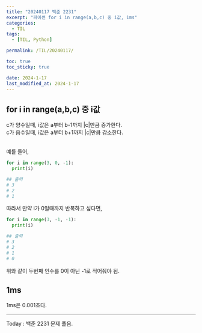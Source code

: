 ```yaml
---
title: "20240117 백준 2231"
excerpt: "파이썬 for i in range(a,b,c) 중 i값, 1ms"
categories:
  - TIL
tags:
  - [TIL, Python]

permalink: /TIL/20240117/

toc: true
toc_sticky: true

date: 2024-1-17
last_modified_at: 2024-1-17
---
```


## for i in range(a,b,c) 중 i값
c가 양수일때, i값은 a부터 b-1까지 |c|만큼 증가한다.<br>
c가 음수일때, i값은 a부터 b+1까지 |c|만큼 감소한다.<br><br>

예를 들어,
```python
for i in range(3, 0, -1):
  print(i)

## 출력
# 3
# 2
# 1
```

따라서 만약 i가 0일때까지 반복하고 싶다면,
```python
for i in range(3, -1, -1):
  print(i)

## 출력
# 3
# 2
# 1
# 0
```
위와 같이 두번째 인수를 0이 아닌 -1로 적어줘야 됨.

## 1ms
1ms은 0.001초다.

<hr>
Today : 백준 2231 문제 풀음.
